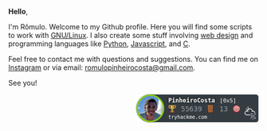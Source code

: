  <b>Hello</b>,</br>
 
I'm Rômulo. Welcome to my Github profile. Here you will find some scripts to work with [GNU/Linux](https://github.com/PinheiroCosta/MyScripts). I also create some stuff involving [web design](https://codepen.io/pinheirocosta) and programming languages like [Python](https://github.com/PinheiroCosta/rombot), [Javascript](https://github.com/PinheiroCosta/react-apps), and [C](https://github.com/PinheiroCosta/cnestesia).

Feel free to contact me with questions and suggestions. You can find me on [Instagram](https://www.instagram.com/rompinheiro/) or via email: romulopinheirocosta@gmail.com.

See you!

<a href="https://tryhackme.com/p/PinheiroCosta"><img align="right" src="https://github.com/PinheiroCosta/PinheiroCosta/blob/main/tryhackme-badge.png" alt="TryHackMe Badge"/></a>
